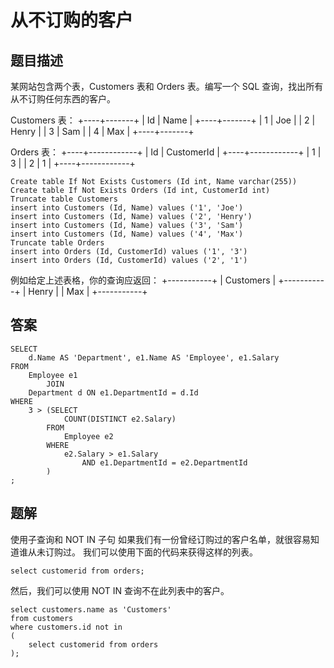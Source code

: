 <!--
 * @Author: your name
 * @Date: 2020-09-29 10:20:16
 * @LastEditTime: 2020-09-30 13:34:34
 * @LastEditors: Please set LastEditors
 * @Description: In User Settings Edit
 * @FilePath: \database-sql-combat\74. 从不订购的客户.md
-->

# 从不订购的客户

## 题目描述

某网站包含两个表，Customers 表和 Orders 表。编写一个 SQL 查询，找出所有从不订购任何东西的客户。

Customers 表：
+----+-------+
| Id | Name  |
+----+-------+
| 1  | Joe   |
| 2  | Henry |
| 3  | Sam   |
| 4  | Max   |
+----+-------+

Orders 表：
+----+------------+
| Id | CustomerId |
+----+------------+
| 1  | 3          |
| 2  | 1          |
+----+------------+

``` mysql
Create table If Not Exists Customers (Id int, Name varchar(255))
Create table If Not Exists Orders (Id int, CustomerId int)
Truncate table Customers
insert into Customers (Id, Name) values ('1', 'Joe')
insert into Customers (Id, Name) values ('2', 'Henry')
insert into Customers (Id, Name) values ('3', 'Sam')
insert into Customers (Id, Name) values ('4', 'Max')
Truncate table Orders
insert into Orders (Id, CustomerId) values ('1', '3')
insert into Orders (Id, CustomerId) values ('2', '1')
```

例如给定上述表格，你的查询应返回：
+-----------+
| Customers |
+-----------+
| Henry     |
| Max       |
+-----------+

## 答案

``` mysql
SELECT
    d.Name AS 'Department', e1.Name AS 'Employee', e1.Salary
FROM
    Employee e1
        JOIN
    Department d ON e1.DepartmentId = d.Id
WHERE
    3 > (SELECT
            COUNT(DISTINCT e2.Salary)
        FROM
            Employee e2
        WHERE
            e2.Salary > e1.Salary
                AND e1.DepartmentId = e2.DepartmentId
        )
;
```

## 题解

使用子查询和 NOT IN 子句
如果我们有一份曾经订购过的客户名单，就很容易知道谁从未订购过。
我们可以使用下面的代码来获得这样的列表。

``` mysql
select customerid from orders;
```

然后，我们可以使用 NOT IN 查询不在此列表中的客户。

``` mysql
select customers.name as 'Customers'
from customers
where customers.id not in
(
    select customerid from orders
);
```

